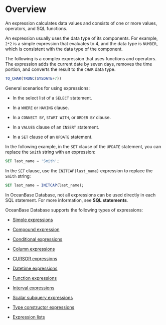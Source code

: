 # Overview

An expression calculates data values and consists of one or more values, operators, and SQL functions.

An expression usually uses the data type of its components. For example, `2*2` is a simple expression that evaluates to 4, and the data type is `NUMBER`, which is consistent with the data type of the component.

The following is a complex expression that uses functions and operators. The expression adds the current date by seven days, removes the time portion, and converts the result to the `CHAR` data type.

```sql
TO_CHAR(TRUNC(SYSDATE+7))
```

General scenarios for using expressions:

* In the select list of a `SELECT` statement.

* In a `WHERE` or `HAVING` clause.

* In a `CONNECT BY`, `START WITH`, or `ORDER BY` clause.

* In a `VALUES` clause of an `INSERT` statement.

* In a `SET` clause of an `UPDATE` statement.

In the following example, in the `SET` clause of the `UPDATE` statement, you can replace the `Smith` string with an expression:

```sql
SET last_name = 'Smith';
```

In the `SET` clause, use the `INITCAP(last_name)` expression to replace the `Smith` string:

```sql
SET last_name = INITCAP(last_name);
```

In OceanBase Database, not all expressions can be used directly in each SQL statement. For more information, see **SQL statements**.

OceanBase Database supports the following types of expressions:

* [Simple expressions](2.simple-expression-of-oracle-mode.md)

* [Compound expression](3.compound-expression-of-oracle-mode.md)

* [Conditional expressions](4.conditional-expressions-of-oracle-mode.md)

* [Column expressions](5.column-expression-of-oracle-mode.md)

* [CURSOR expressions](6.cursor-expression-of-oracle-mode.md)

* [Datetime expressions](7.date-and-time-expressions-of-oracle-mode.md)

* [Function expressions](8.function-expression-of-oracle-mode.md)

* [Interval expressions](9.interval-expression-of-oracle-mode.md)

* [Scalar subquery expressions](10.scalar-subquery-expression-of-oracle-mode.md)

* [Type constructor expressions](11.type-constructor-expression-of-oracle-mode.md)

* [Expression lists](12.expression-list-of-oracle-mode.md)
